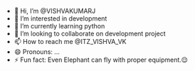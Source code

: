 - 👋 Hi, I’m @VISHVAKUMARJ
- 👀 I’m interested in development 
- 🌱 I’m currently learning python
- 💞️ I’m looking to collaborate on development project
- 📫 How to reach me @ITZ_VISHVA_VK
- 😄 Pronouns: ...
- ⚡ Fun fact: Even Elephant can fly with proper equipment.😌

<!---
VISHVAKUMARJ/VISHVAKUMARJ is a ✨ special ✨ repository because its `README.md` (this file) appears on your GitHub profile.
You can click the Preview link to take a look at your changes.
--->
